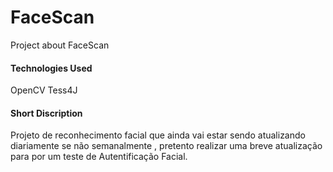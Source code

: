 # FaceScan
Project about FaceScan

#### Technologies Used
OpenCV Tess4J

#### Short Discription
Projeto de reconhecimento facial que ainda vai estar sendo atualizando diariamente se não semanalmente , pretento realizar uma breve atualização para por um teste de Autentificação Facial.
